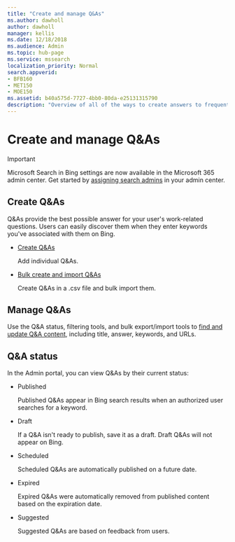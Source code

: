 ```yaml
---
title: "Create and manage Q&As"
ms.author: dawholl
author: dawholl
manager: kellis
ms.date: 12/18/2018
ms.audience: Admin
ms.topic: hub-page
ms.service: mssearch
localization_priority: Normal
search.appverid:
- BFB160
- MET150
- MOE150
ms.assetid: b40a575d-7727-4bb0-80da-e25131315790
description: "Overview of all of the ways to create answers to frequently asked questions in the Microsoft Search Admin portal"
---
```


# Create and manage Q&As

> [!IMPORTANT]
> Microsoft Search in Bing settings are now available in the Microsoft 365 admin center. Get started by [assigning search admins](https://docs.microsoft.com/en-us/microsoftsearch/setup-microsoft-search#step-2-assign-search-admin-and-search-editor) in your admin center.

## Create Q&As

Q&As provide the best possible answer for your user's work-related questions. Users can easily discover them when they enter keywords you've associated with them on Bing.
  
- [Create Q&As](create-qas.md)
    
    Add individual Q&As.
    
- [Bulk create and import Q&As](bulk-create-qas.md)
    
    Create Q&As in a .csv file and bulk import them.
    
## Manage Q&As

Use the Q&A status, filtering tools, and bulk export/import tools to [find and update Q&A content](manage-qas.md), including title, answer, keywords, and URLs.
  
## Q&A status

In the Admin portal, you can view Q&As by their current status:
  
- Published
    
    Published Q&As appear in Bing search results when an authorized user searches for a keyword.
    
- Draft
    
    If a Q&A isn't ready to publish, save it as a draft. Draft Q&As will not appear on Bing.
    
- Scheduled
    
    Scheduled Q&As are automatically published on a future date.
    
- Expired
    
    Expired Q&As were automatically removed from published content based on the expiration date.
    
- Suggested
    
    Suggested Q&As are based on feedback from users.

  

